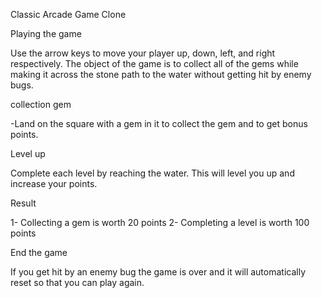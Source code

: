 Classic Arcade Game Clone


Playing the game


Use the arrow keys to move your player up, down, left, and right respectively.
The object of the game is to collect all of the gems while making it across the
stone path to the water without getting hit by enemy bugs.


collection gem


-Land on the square with a gem in it to collect the gem and to get bonus points.

Level up



Complete each level by reaching the water. This will level you up and increase your points.

Result


  1-  Collecting a gem is worth 20 points
  2-  Completing a level is worth 100 points
  
  End the game 
  
  If you get hit by an enemy bug the game is over and it will automatically reset so that you can play again.
